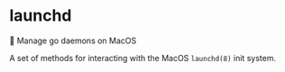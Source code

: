 # launchd
🚀 Manage go daemons on MacOS

A set of methods for interacting with the MacOS `launchd(8)` init system.
